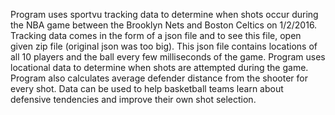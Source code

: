 Program uses sportvu tracking data to determine when shots occur during the NBA game between the Brooklyn Nets and Boston Celtics on 1/2/2016.
Tracking data comes in the form of a json file and to see this file, open given zip file (original json was too big).
This json file contains locations of all 10 players and the ball every few milliseconds of the game. Program uses locational data to determine when shots are attempted during the game. Program also calculates average defender distance from the shooter for every shot.
Data can be used to help basketball teams learn about defensive tendencies and improve their own shot selection. 
